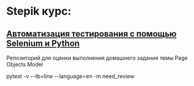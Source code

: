 # Stepik курс: 
## [Автоматизация тестирования с помощью Selenium и Python](https://stepik.org/course/575/)

Репозиторий для оценки выполнения домашнего задания темы Page Objects Model

pytest -v --tb=line --language=en -m need_review
